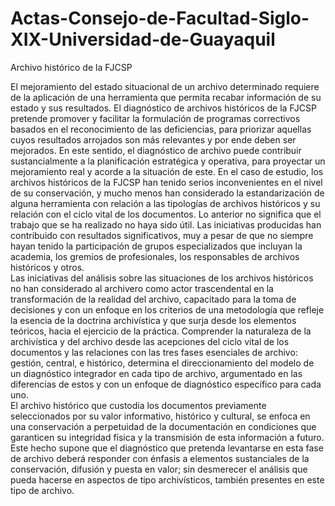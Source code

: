 # Actas-Consejo-de-Facultad-Siglo-XIX-Universidad-de-Guayaquil

Archivo histórico de la FJCSP

El mejoramiento del estado situacional de un archivo determinado requiere de la aplicación de una herramienta que permita recabar información de su estado y sus resultados. El diagnóstico de archivos históricos de la FJCSP pretende promover y facilitar la formulación de programas correctivos basados en el reconocimiento de las deficiencias, para priorizar aquellas cuyos resultados arrojados son más relevantes y por ende deben ser mejorados. En este sentido, el diagnóstico de archivo puede contribuir sustancialmente a la planificación estratégica y operativa, para proyectar un mejoramiento real y acorde a la situación de este. 
En el caso de estudio, los archivos históricos de la FJCSP han tenido serios inconvenientes en el nivel de su conservación, y mucho menos han considerado la estandarización de alguna herramienta con relación a las tipologías de archivos históricos y su relación con el ciclo vital de los documentos. 
Lo anterior no significa que el trabajo que se ha realizado no haya sido útil. Las iniciativas producidas han contribuido con resultados significativos, muy a pesar de que no siempre hayan tenido la participación de grupos especializados que incluyan la academia, los gremios de profesionales, los responsables de archivos históricos y otros.   
Las iniciativas del análisis sobre las situaciones de los archivos históricos no han considerado al archivero como actor trascendental en la transformación de la realidad del archivo, capacitado para la toma de decisiones y con un enfoque en los criterios de una metodología que refleje la esencia de la doctrina archivística y que surja desde los elementos teóricos, hacia el ejercicio de la práctica. 
Comprender la naturaleza de la archivística y del archivo desde las acepciones del ciclo vital de los documentos y las relaciones con las tres fases esenciales de archivo: gestión, central, e histórico, determina el direccionamiento del modelo de un diagnóstico integrador en cada tipo de archivo, argumentado en las diferencias de estos y con un enfoque de diagnóstico específico para cada uno.  
El archivo histórico que custodia los documentos previamente seleccionados por su valor informativo, histórico y cultural, se enfoca en una conservación a perpetuidad de la documentación en condiciones que garanticen su integridad física y la transmisión de esta información a futuro. Este hecho supone que el diagnóstico que pretenda levantarse en esta fase de archivo deberá responder con énfasis a elementos sustanciales de la conservación, difusión y puesta en valor; sin desmerecer el análisis que pueda hacerse en aspectos de tipo archivísticos, también presentes en este tipo de archivo. 
